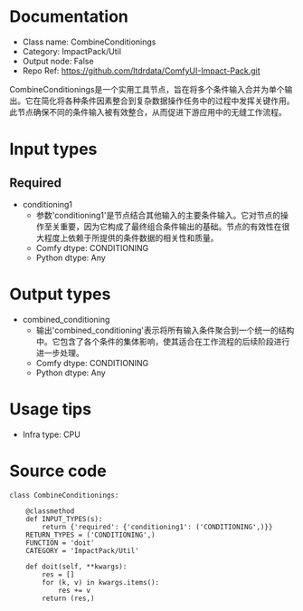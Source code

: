 # Documentation
- Class name: CombineConditionings
- Category: ImpactPack/Util
- Output node: False
- Repo Ref: https://github.com/ltdrdata/ComfyUI-Impact-Pack.git

CombineConditionings是一个实用工具节点，旨在将多个条件输入合并为单个输出。它在简化将各种条件因素整合到复杂数据操作任务中的过程中发挥关键作用。此节点确保不同的条件输入被有效整合，从而促进下游应用中的无缝工作流程。

# Input types
## Required
- conditioning1
    - 参数'conditioning1'是节点结合其他输入的主要条件输入。它对节点的操作至关重要，因为它构成了最终组合条件输出的基础。节点的有效性在很大程度上依赖于所提供的条件数据的相关性和质量。
    - Comfy dtype: CONDITIONING
    - Python dtype: Any

# Output types
- combined_conditioning
    - 输出'combined_conditioning'表示将所有输入条件聚合到一个统一的结构中。它包含了各个条件的集体影响，使其适合在工作流程的后续阶段进行进一步处理。
    - Comfy dtype: CONDITIONING
    - Python dtype: Any

# Usage tips
- Infra type: CPU

# Source code
```
class CombineConditionings:

    @classmethod
    def INPUT_TYPES(s):
        return {'required': {'conditioning1': ('CONDITIONING',)}}
    RETURN_TYPES = ('CONDITIONING',)
    FUNCTION = 'doit'
    CATEGORY = 'ImpactPack/Util'

    def doit(self, **kwargs):
        res = []
        for (k, v) in kwargs.items():
            res += v
        return (res,)
```
